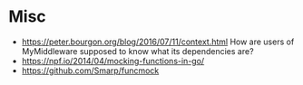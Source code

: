 # Misc
- https://peter.bourgon.org/blog/2016/07/11/context.html  How are users of MyMiddleware supposed to know what its dependencies are?
- https://npf.io/2014/04/mocking-functions-in-go/
- https://github.com/Smarp/funcmock